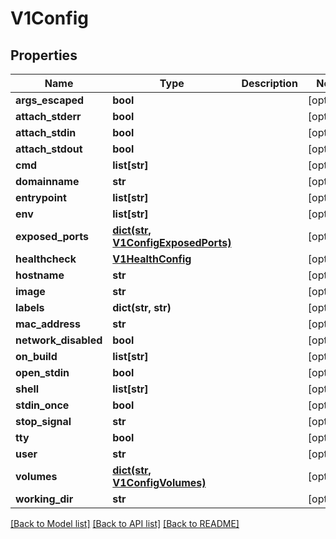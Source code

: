 # V1Config

## Properties
Name | Type | Description | Notes
------------ | ------------- | ------------- | -------------
**args_escaped** | **bool** |  | [optional] 
**attach_stderr** | **bool** |  | [optional] 
**attach_stdin** | **bool** |  | [optional] 
**attach_stdout** | **bool** |  | [optional] 
**cmd** | **list[str]** |  | [optional] 
**domainname** | **str** |  | [optional] 
**entrypoint** | **list[str]** |  | [optional] 
**env** | **list[str]** |  | [optional] 
**exposed_ports** | [**dict(str, V1ConfigExposedPorts)**](V1ConfigExposedPorts.md) |  | [optional] 
**healthcheck** | [**V1HealthConfig**](V1HealthConfig.md) |  | [optional] 
**hostname** | **str** |  | [optional] 
**image** | **str** |  | [optional] 
**labels** | **dict(str, str)** |  | [optional] 
**mac_address** | **str** |  | [optional] 
**network_disabled** | **bool** |  | [optional] 
**on_build** | **list[str]** |  | [optional] 
**open_stdin** | **bool** |  | [optional] 
**shell** | **list[str]** |  | [optional] 
**stdin_once** | **bool** |  | [optional] 
**stop_signal** | **str** |  | [optional] 
**tty** | **bool** |  | [optional] 
**user** | **str** |  | [optional] 
**volumes** | [**dict(str, V1ConfigVolumes)**](V1ConfigVolumes.md) |  | [optional] 
**working_dir** | **str** |  | [optional] 

[[Back to Model list]](../README.md#documentation-for-models) [[Back to API list]](../README.md#documentation-for-api-endpoints) [[Back to README]](../README.md)

